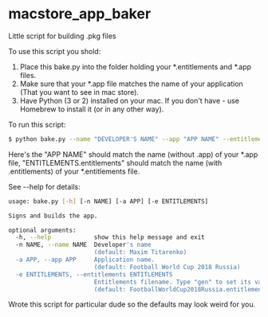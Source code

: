 # macstore_app_baker
Little script for building .pkg files

To use this script you shold:

1. Place this bake.py into the folder holding your *.entitlements and *.app files.
2. Make sure that your *.app file matches the name of your application (That you want to see in mac store).
3. Have Python (3 or 2) installed on your mac. If you don't have - use Homebrew to install it (or in any other way).

To run this script:

```bash
$ python bake.py --name "DEVELOPER'S NAME" --app "APP NAME" --entitlements "ENTITLEMENTS.entitlements"
```
Here's the "APP NAME" should match the name (without .app) of your *.app file,
"ENTITLEMENTS.entitlements" should match the name (with .entitlements) of your *.entitlements file.

See --help for details:

```bash
usage: bake.py [-h] [-n NAME] [-a APP] [-e ENTITLEMENTS]

Signs and builds the app.

optional arguments:
  -h, --help            show this help message and exit
  -n NAME, --name NAME  Developer's name 
                        (default: Maxim Titarenko)
  -a APP, --app APP     Application name. 
                        (default: Football World Cup 2018 Russia)
  -e ENTITLEMENTS, --entitlements ENTITLEMENTS
                        Entitlements filename. Type "gen" to set its value to output name without spaces. 
                        (default: FootballWorldCup2018Russia.entitlements)
```

Wrote this script for particular dude so the defaults may look weird for you.
